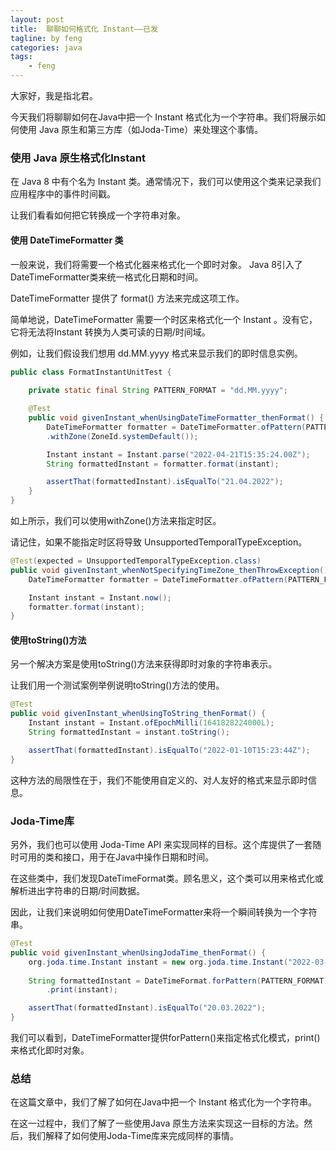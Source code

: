 ```yaml
---
layout: post
title:  聊聊如何格式化 Instant——已发
tagline: by feng
categories: java
tags: 
    - feng
---
```


大家好，我是指北君。

今天我们将聊聊如何在Java中把一个 Instant 格式化为一个字符串。我们将展示如何使用 Java 原生和第三方库（如Joda-Time）来处理这个事情。
<!--more-->
### 使用 Java 原生格式化Instant

在 Java 8 中有个名为 Instant 类。通常情况下，我们可以使用这个类来记录我们应用程序中的事件时间戳。

让我们看看如何把它转换成一个字符串对象。

#### 使用 DateTimeFormatter 类

一般来说，我们将需要一个格式化器来格式化一个即时对象。 Java 8引入了DateTimeFormatter类来统一格式化日期和时间。

DateTimeFormatter 提供了 format() 方法来完成这项工作。

简单地说，DateTimeFormatter 需要一个时区来格式化一个 Instant 。没有它，它将无法将Instant 转换为人类可读的日期/时间域。

例如，让我们假设我们想用 dd.MM.yyyy 格式来显示我们的即时信息实例。

```java
public class FormatInstantUnitTest {
    
    private static final String PATTERN_FORMAT = "dd.MM.yyyy";

    @Test
    public void givenInstant_whenUsingDateTimeFormatter_thenFormat() {
        DateTimeFormatter formatter = DateTimeFormatter.ofPattern(PATTERN_FORMAT)
        .withZone(ZoneId.systemDefault());

        Instant instant = Instant.parse("2022-04-21T15:35:24.00Z");
        String formattedInstant = formatter.format(instant);

        assertThat(formattedInstant).isEqualTo("21.04.2022");
    }
}
```

如上所示，我们可以使用withZone()方法来指定时区。

请记住，如果不能指定时区将导致 UnsupportedTemporalTypeException。

```java
@Test(expected = UnsupportedTemporalTypeException.class)
public void givenInstant_whenNotSpecifyingTimeZone_thenThrowException() {
    DateTimeFormatter formatter = DateTimeFormatter.ofPattern(PATTERN_FORMAT);

    Instant instant = Instant.now();
    formatter.format(instant);
}
```

#### 使用toString()方法

另一个解决方案是使用toString()方法来获得即时对象的字符串表示。

让我们用一个测试案例举例说明toString()方法的使用。

```java
@Test
public void givenInstant_whenUsingToString_thenFormat() {
    Instant instant = Instant.ofEpochMilli(1641828224000L);
    String formattedInstant = instant.toString();

    assertThat(formattedInstant).isEqualTo("2022-01-10T15:23:44Z");
}
```

这种方法的局限性在于，我们不能使用自定义的、对人友好的格式来显示即时信息。

### Joda-Time库

另外，我们也可以使用 Joda-Time API 来实现同样的目标。这个库提供了一套随时可用的类和接口，用于在Java中操作日期和时间。

在这些类中，我们发现DateTimeFormat类。顾名思义，这个类可以用来格式化或解析进出字符串的日期/时间数据。

因此，让我们来说明如何使用DateTimeFormatter来将一个瞬间转换为一个字符串。

```java
@Test
public void givenInstant_whenUsingJodaTime_thenFormat() {
    org.joda.time.Instant instant = new org.joda.time.Instant("2022-03-20T10:11:12");
        
    String formattedInstant = DateTimeFormat.forPattern(PATTERN_FORMAT)
        .print(instant);

    assertThat(formattedInstant).isEqualTo("20.03.2022");
}
```

我们可以看到，DateTimeFormatter提供forPattern()来指定格式化模式，print()来格式化即时对象。

### 总结

在这篇文章中，我们了解了如何在Java中把一个 Instant 格式化为一个字符串。

在这一过程中，我们了解了一些使用Java 原生方法来实现这一目标的方法。然后，我们解释了如何使用Joda-Time库来完成同样的事情。
